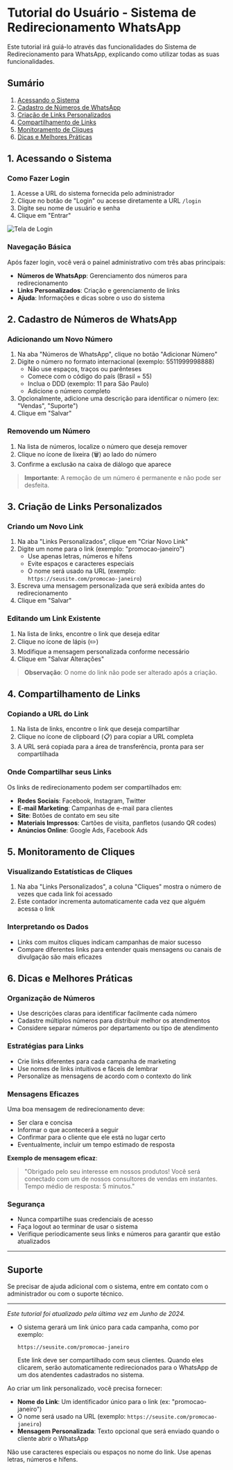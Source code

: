 # Tutorial do Usuário - Sistema de Redirecionamento WhatsApp

Este tutorial irá guiá-lo através das funcionalidades do Sistema de Redirecionamento para WhatsApp, explicando como utilizar todas as suas funcionalidades.

## Sumário

1. [Acessando o Sistema](#1-acessando-o-sistema)
2. [Cadastro de Números de WhatsApp](#2-cadastro-de-números-de-whatsapp)
3. [Criação de Links Personalizados](#3-criação-de-links-personalizados)
4. [Compartilhamento de Links](#4-compartilhamento-de-links)
5. [Monitoramento de Cliques](#5-monitoramento-de-cliques)
6. [Dicas e Melhores Práticas](#6-dicas-e-melhores-práticas)

## 1. Acessando o Sistema

### Como Fazer Login

1. Acesse a URL do sistema fornecida pelo administrador
2. Clique no botão de "Login" ou acesse diretamente a URL `/login`
3. Digite seu nome de usuário e senha
4. Clique em "Entrar"

![Tela de Login](URL_DA_IMAGEM_LOGIN)

### Navegação Básica

Após fazer login, você verá o painel administrativo com três abas principais:

- **Números de WhatsApp**: Gerenciamento dos números para redirecionamento
- **Links Personalizados**: Criação e gerenciamento de links
- **Ajuda**: Informações e dicas sobre o uso do sistema

## 2. Cadastro de Números de WhatsApp

### Adicionando um Novo Número

1. Na aba "Números de WhatsApp", clique no botão "Adicionar Número"
2. Digite o número no formato internacional (exemplo: 5511999998888)
   - Não use espaços, traços ou parênteses
   - Comece com o código do país (Brasil = 55)
   - Inclua o DDD (exemplo: 11 para São Paulo)
   - Adicione o número completo
3. Opcionalmente, adicione uma descrição para identificar o número (ex: "Vendas", "Suporte")
4. Clique em "Salvar"

### Removendo um Número

1. Na lista de números, localize o número que deseja remover
2. Clique no ícone de lixeira (🗑️) ao lado do número
3. Confirme a exclusão na caixa de diálogo que aparece

> **Importante**: A remoção de um número é permanente e não pode ser desfeita.

## 3. Criação de Links Personalizados

### Criando um Novo Link

1. Na aba "Links Personalizados", clique em "Criar Novo Link"
2. Digite um nome para o link (exemplo: "promocao-janeiro")
   - Use apenas letras, números e hífens
   - Evite espaços e caracteres especiais
   - O nome será usado na URL (exemplo: `https://seusite.com/promocao-janeiro`)
3. Escreva uma mensagem personalizada que será exibida antes do redirecionamento
4. Clique em "Salvar"

### Editando um Link Existente

1. Na lista de links, encontre o link que deseja editar
2. Clique no ícone de lápis (✏️)
3. Modifique a mensagem personalizada conforme necessário
4. Clique em "Salvar Alterações"

> **Observação**: O nome do link não pode ser alterado após a criação.

## 4. Compartilhamento de Links

### Copiando a URL do Link

1. Na lista de links, encontre o link que deseja compartilhar
2. Clique no ícone de clipboard (📋) para copiar a URL completa
3. A URL será copiada para a área de transferência, pronta para ser compartilhada

### Onde Compartilhar seus Links

Os links de redirecionamento podem ser compartilhados em:

- **Redes Sociais**: Facebook, Instagram, Twitter
- **E-mail Marketing**: Campanhas de e-mail para clientes
- **Site**: Botões de contato em seu site
- **Materiais Impressos**: Cartões de visita, panfletos (usando QR codes)
- **Anúncios Online**: Google Ads, Facebook Ads

## 5. Monitoramento de Cliques

### Visualizando Estatísticas de Cliques

1. Na aba "Links Personalizados", a coluna "Cliques" mostra o número de vezes que cada link foi acessado
2. Este contador incrementa automaticamente cada vez que alguém acessa o link

### Interpretando os Dados

- Links com muitos cliques indicam campanhas de maior sucesso
- Compare diferentes links para entender quais mensagens ou canais de divulgação são mais eficazes

## 6. Dicas e Melhores Práticas

### Organização de Números

- Use descrições claras para identificar facilmente cada número
- Cadastre múltiplos números para distribuir melhor os atendimentos
- Considere separar números por departamento ou tipo de atendimento

### Estratégias para Links

- Crie links diferentes para cada campanha de marketing
- Use nomes de links intuitivos e fáceis de lembrar
- Personalize as mensagens de acordo com o contexto do link

### Mensagens Eficazes

Uma boa mensagem de redirecionamento deve:

- Ser clara e concisa
- Informar o que acontecerá a seguir
- Confirmar para o cliente que ele está no lugar certo
- Eventualmente, incluir um tempo estimado de resposta

**Exemplo de mensagem eficaz**:
> "Obrigado pelo seu interesse em nossos produtos! Você será conectado com um de nossos consultores de vendas em instantes. Tempo médio de resposta: 5 minutos."

### Segurança

- Nunca compartilhe suas credenciais de acesso
- Faça logout ao terminar de usar o sistema
- Verifique periodicamente seus links e números para garantir que estão atualizados

---

## Suporte

Se precisar de ajuda adicional com o sistema, entre em contato com o administrador ou com o suporte técnico.

---

*Este tutorial foi atualizado pela última vez em Junho de 2024.*

- O sistema gerará um link único para cada campanha, como por exemplo:
  
  ```
  https://seusite.com/promocao-janeiro
  ```

  Este link deve ser compartilhado com seus clientes. Quando eles clicarem, serão automaticamente redirecionados para o WhatsApp de um dos atendentes cadastrados no sistema.

Ao criar um link personalizado, você precisa fornecer:

- **Nome do Link**: Um identificador único para o link (ex: "promocao-janeiro")
- O nome será usado na URL (exemplo: `https://seusite.com/promocao-janeiro`)
- **Mensagem Personalizada**: Texto opcional que será enviado quando o cliente abrir o WhatsApp

Não use caracteres especiais ou espaços no nome do link. Use apenas letras, números e hífens. 